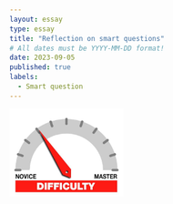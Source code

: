 ```yaml
---
layout: essay
type: essay
title: "Reflection on smart questions"
# All dates must be YYYY-MM-DD format!
date: 2023-09-05
published: true
labels:
  - Smart question
---
```


<img width="200px" class="rounded float-start pe-4" src="../img/difficulty/degree_difficulty.jpg">
